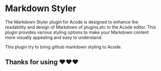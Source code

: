 # Markdown Styler

The Markdown Styler plugin for Acode is designed to enhance the readability and design of Markdown of plugins,etc in the Acode editor. This plugin provides various styling options to make your Markdown content more visually appealing and easy to understand. 

This plugin try to bring github markdown styling to Acode.

## Thanks for using ❤️❤️❤️